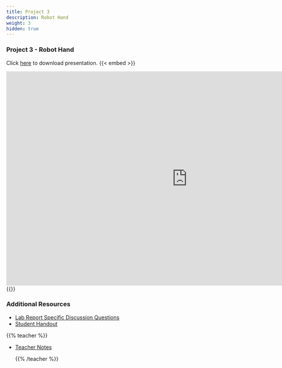 ```yaml
---
title: Project 3
description: Robot Hand
weight: 3
hidden: true
---
```


### Project 3 - Robot Hand

Click <a href="https://drive.google.com/open?id=13-TDXj-U4zd-CkNtQlJ71L2w5763XDrUgmO325Sw5_M" target="_blank">here</a> to download presentation.
{{< embed >}}

<iframe src="https://docs.google.com/presentation/d/e/2PACX-1vQlqvTcU_sN0It5kEh4swqkyyHZwNuz_orwnfE_QIbM4nzdBycCCW2WnAiC0Dr4pkDoGep4HDhMMfD4/embed?start=false&loop=false&delayms=3000" frameborder="0" width="960" height="569" allowfullscreen="true" mozallowfullscreen="true" webkitallowfullscreen="true"></iframe>
{{</ embed >}}

### Additional Resources

- <a href="https://drive.google.com/open?id=10PbyaOx8HL8JOrjItCwB-ai4iSL1IATAipnAqP_7TlM" target="_blank">Lab Report Specific Discussion Questions</a>
- <a href="https://drive.google.com/open?id=1uH0tNtkspgXjekb39bN8YYdrHwgeXWM36Du53iC5lpM" target="_blank">Student Handout</a>

{{% teacher %}}

- <a href="https://drive.google.com/open?id=17emt-EOkdLIwmKhbz-VTUz83Msrdh_9o1BeLIwNM0Es" target="_blank">Teacher Notes</a>

  {{% /teacher %}}
